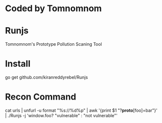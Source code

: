 # Coded by Tomnomnom
# Runjs
Tomnomnom's Prototype Pollution Scaning Tool


# Install

go get github.com/kiranreddyrebel/Runjs

# Recon Command

cat urls | unfurl -u format "%s://%d%p" | awk '{print $1 "?__proto__[foo]=bar"}' | ./Runjs -j 'window.foo? "vulnerable" : "not vulnerable"'
